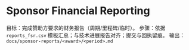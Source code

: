 # Sponsor Financial Reporting

目标：完成赞助方要求的财务报告（周期/里程碑/临时）。
步骤：依据 `reports_fsr.csv` 模板汇总；与技术进展报告对齐；提交与回执留痕。
输出：`docs/sponsor-reports/<award>/<period>.md`
